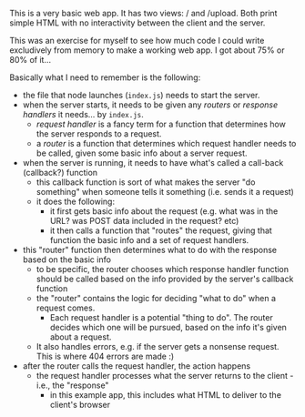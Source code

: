 This is a very basic web app. It has two views: / and /upload. Both print simple HTML with no interactivity between the client and the server. 

This was an exercise for myself to see how much code I could write excludively from memory to make a working web app. I got about 75% or 80% of it... 

Basically what I need to remember is the following:
- the file that node launches (``index.js``) needs to start the server.
- when the server starts, it needs to be given any *routers* or *response handlers* it needs... by ``index.js``.
  - *request handler* is a fancy term for a function that determines how the server responds to a request. 
  - a *router* is a function that determines which request handler needs to be called, given some basic info about a server request.
- when the server is running, it needs to have what's called a call-back (callback?) function
  - this callback function is sort of what makes the server "do something" when someone tells it something (i.e. sends it a request)
  - it does the following:
    - it first gets basic info about the request (e.g. what was in the URL? was POST data included in the request? etc)
    - it then calls a function that "routes" the request, giving that function the basic info and a set of request handlers.
- this "router" function then determines what to do with the response based on the basic info
  - to be specific, the router chooses which response handler function should be called based on the info provided by the server's callback function
  - the "router" contains the logic for deciding "what to do" when a request comes. 
    - Each request handler is a potential "thing to do". The router decides which one will be pursued, based on the info it's given about a request.
  - It also handles errors, e.g. if the server gets a nonsense request. This is where 404 errors are made :) 
- after the router calls the request handler, the action happens
  - the request handler processes what the server returns to the client - i.e., the "response"
    - in this example app, this includes what HTML to deliver to the client's browser

